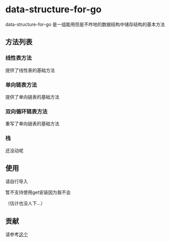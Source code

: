 # data-structure-for-go

data-structure-for-go 是一组能用但是不咋地的数据结构中储存结构的基本方法

## 方法列表

### 线性表方法

提供了线性表的基础方法

### 单向链表方法

提供了单向链表的基础方法

### 双向循环链表方法

重写了单向链表的基础方法

### 栈

还没动呢

## 使用

请自行导入

暂不支持使用get安装因为我不会

（估计也没人下...）

## 贡献

请参考[这个](https://github.com/hzpt-inet-club/home/blob/6935a9e24a3889088bbe90a71a35c8b7012f3574/CODE_OF_CONDUCT.md)



